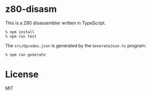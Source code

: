 # z80-disasm

This is a Z80 disassembler written in TypeScript.

    % npm install
    % npm run test

The `src/Opcodes.json` is generated by the `GenerateJson.ts` program:

    % npm run generate

# License

MIT

